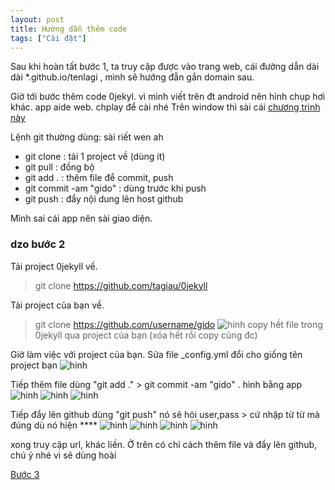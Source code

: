 ```yaml
---
layout: post
title: Hướng dẫn thêm code
tags: ["Cài đặt"]
---
```

Sau khi hoàn tất bước 1, ta truy cập được vào trang web, cái đường dẫn dài dài *.github.io/tenlagi
, mình sẽ hướng đẫn gắn domain sau.

Giờ tới bước thêm code 0jekyl. vì mình viết trên đt android nên hình chụp hơi khác.
app aide web. chplay để cài nhé
Trên window thì sài cái [chương trình này](https://git-scm.com/download/win)

Lệnh git thường dùng: sài riết wen ah

- git clone : tải 1 project về (dùng ít)
- git pull : đồng bộ 
- git add . : thêm file để commit, push
- git commit -am "gido" : dùng trước khi push
- git push : đẩy nội dung lên host github

Mình sai cái app nên sài giao diện.

### dzo bước 2

Tải project 0jekyll về.
> git clone https://github.com/tagiau/0jekyll

Tải project của bạn về.
> git clone https://github.com/username/gido
![hinh]({{site.asseturl}}/hd-them-code/1.png)
copy hết file trong 0jekyll qua project của bạn (xóa hết rồi copy củng đc)

Giờ làm việc với project của bạn. Sửa file _config.yml đổi cho giống tên project bạn
![hinh]({{site.asseturl}}/hd-them-code/2.png)

Tiếp thêm file dùng "git add ." > git commit -am "gido" . hình bằng app
![hinh]({{site.asseturl}}/hd-them-code/3.png)
![hinh]({{site.asseturl}}/hd-them-code/4.png)
![hinh]({{site.asseturl}}/hd-them-code/5.png)

Tiếp đẩy lên github dùng "git push" nó sẽ hỏi user,pass > cứ nhập từ từ mà đúng dù nó hiện ****
![hinh]({{site.asseturl}}/hd-them-code/6.png)
![hinh]({{site.asseturl}}/hd-them-code/7.png)
![hinh]({{site.asseturl}}/hd-them-code/8.png)
![hinh]({{site.asseturl}}/hd-them-code/9.png)

xong truy cập url, khác liền. 
Ở trên có chỉ cách thêm file và đẩy lên github, chú ý nhé vì sẽ dùng hoài

[Bước 3]({{site.baseurl}}/hd-post)
